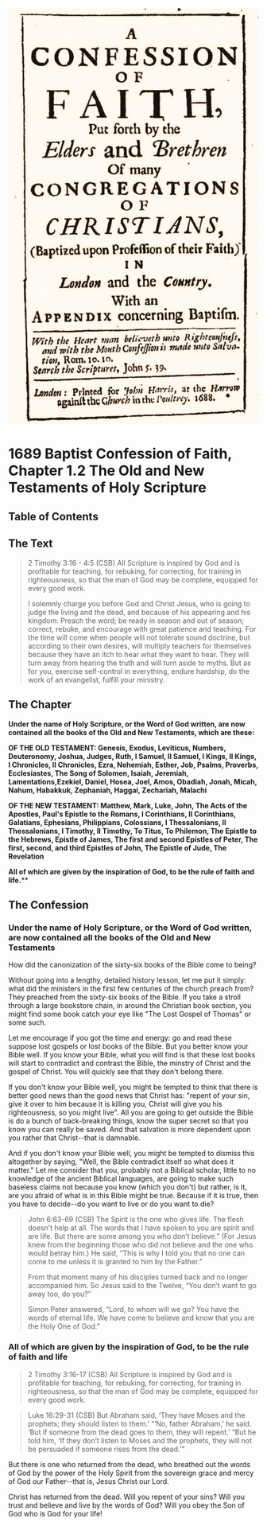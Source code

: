 <img class="intro-right" src="art-1689.png">

# 1689 Baptist Confession of Faith, Chapter 1.2 The Old and New Testaments of Holy Scripture

## Table of Contents

<!-- toc -->

## The Text

>2 Timothy 3:16 - 4:5 (CSB) All Scripture is inspired by God and is profitable for teaching, for rebuking, for correcting, for training in righteousness, so that the man of God may be complete, equipped for every good work.
>
>I solemnly charge you before God and Christ Jesus, who is going to judge the living and the dead, and because of his appearing and his kingdom: Preach the word; be ready in season and out of season; correct, rebuke, and encourage with great patience and teaching. For the time will come when people will not tolerate sound doctrine, but according to their own desires, will multiply teachers for themselves because they have an itch to hear what they want to hear. They will turn away from hearing the truth and will turn aside to myths. But as for you, exercise self-control in everything, endure hardship, do the work of an evangelist, fulfill your ministry.

## The Chapter

**Under the name of Holy Scripture, or the Word of God written, are now contained all the books of the Old and New Testaments, which are these:**

**OF THE OLD TESTAMENT: Genesis, Exodus, Leviticus, Numbers, Deuteronomy, Joshua, Judges, Ruth, I Samuel, II Samuel, I Kings, II Kings, I Chronicles, II Chronicles, Ezra, Nehemiah, Esther, Job, Psalms, Proverbs, Ecclesiastes, The Song of Solomen, Isaiah, Jeremiah, Lamentations,Ezekiel, Daniel, Hosea, Joel, Amos, Obadiah, Jonah, Micah, Nahum, Habakkuk, Zephaniah, Haggai, Zechariah, Malachi**

**OF THE NEW TESTAMENT: Matthew, Mark, Luke, John, The Acts of the Apostles, Paul's Epistle to the Romans, I Corinthians, II Corinthians, Galatians, Ephesians, Philippians, Colossians, I Thessalonians, II Thessalonians, I Timothy, II Timothy, To Titus, To Philemon, The Epistle to the Hebrews, Epistle of James, The first and second Epistles of Peter, The first, second, and third Epistles of John, The Epistle of Jude, The Revelation**

**All of which are given by the inspiration of God, to be the rule of faith and life.****

## The Confession

### Under the name of Holy Scripture, or the Word of God written, are now contained all the books of the Old and New Testaments

How did the canonization of the sixty-six books of the Bible come to being?

Without going into a lengthy, detailed history lesson, let me put it simply: what did the ministers in the first few centuries of the church preach from? They preached from the sixty-six books of the Bible. If you take a stroll through a large bookstore chain, in around the Christian book section, you might find some book catch your eye like "The Lost Gospel of Thomas" or some such.

Let me encourage if you got the time and energy: go and read these suppose lost gospels or lost books of the Bible. But you better know your Bible well. If you know your Bible, what you will find is that these lost books will start to contradict and contrast the Bible, the minstry of Christ and the gospel of Christ. You will quickly see that they don't belong there.

If you don't know your Bible well, you might be tempted to think that there is better good news than the good news that Christ has: "repent of your sin, give it over to him because it is killing you, Christ will give you his righteousness, so you might live". All you are going to get outside the Bible is do a bunch of back-breaking things, know the super secret so that you know you can really be saved. And that salvation is more dependent upon you rather that Christ--that is damnable.

And if you don't know your Bible well, you might be tempted to dismiss this altogether by saying, "Well, the Bible contradict itself so what does it matter." Let me consider that you, probably not a Biblical scholar, little to no knowledge of the ancient Biblical languages, are going to make such baseless claims not because you know (which you don't) but rather, is it, are you afraid of what is in this Bible might be true. Because if it is true, then you have to decide--do you want to live or do you want to die?

>John 6:63-69 (CSB) The Spirit is the one who gives life. The flesh doesn’t help at all. The words that I have spoken to you are spirit and are life. But there are some among you who don’t believe.” (For Jesus knew from the beginning those who did not believe and the one who would betray him.) He said, “This is why I told you that no one can come to me unless it is granted to him by the Father.”
>
>From that moment many of his disciples turned back and no longer accompanied him. So Jesus said to the Twelve, “You don’t want to go away too, do you?”
>
>Simon Peter answered, “Lord, to whom will we go? You have the words of eternal life. We have come to believe and know that you are the Holy One of God.”

### All of which are given by the inspiration of God, to be the rule of faith and life

>2 Timothy 3:16-17 (CSB) All Scripture is inspired by God and is profitable for teaching, for rebuking, for correcting, for training in righteousness, so that the man of God may be complete, equipped for every good work.

>Luke 16:29-31 (CSB) But Abraham said, ‘They have Moses and the prophets; they should listen to them.’ “‘No, father Abraham,’ he said. ‘But if someone from the dead goes to them, they will repent.’ “But he told him, ‘If they don’t listen to Moses and the prophets, they will not be persuaded if someone rises from the dead.’”

But there is one who returned from the dead, who breathed out the words of God by the power of the Holy Spirit from the sovereign grace and mercy of God our Father--that is, Jesus Christ our Lord.

Christ has returned from the dead. Will you repent of your sins? Will you trust and believe and live by the words of God? Will you obey the Son of God who is God for your life!
